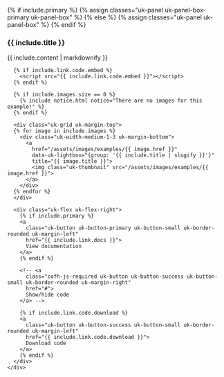 {% if include.primary %}
  {% assign classes="uk-panel uk-panel-box-primary uk-panel-box" %}
{% else %}
  {% assign classes="uk-panel uk-panel-box" %}
{% endif %}

### {{ include.title }}

<div class="uk-grid">
  <div class="uk-width-1">
    <div class="{{ classes }}">
      {{ include.content | markdownify }}

      {% if include.link.code.embed %}
        <script src="{{ include.link.code.embed }}"></script>
      {% endif %}

      {% if include.images.size == 0 %}
        {% include notice.html notice="There are no images for this example!" %}
      {% endif %}

      <div class="uk-grid uk-margin-top">
      {% for image in include.images %}
        <div class="uk-width-medium-1-3 uk-margin-bottom">
          <a
            href="/assets/images/examples/{{ image.href }}"
            data-uk-lightbox="{group: '{{ include.title | slugify }}'}"
            title="{{ image.title }}">
            <img class="uk-thumbnail" src="/assets/images/examples/{{ image.href }}">
          </a>
        </div>
      {% endfor %}
      </div>

      <div class="uk-flex uk-flex-right">
        {% if include.primary %}
        <a
          class="uk-button uk-button-primary uk-button-small uk-border-rounded uk-margin-left"
          href="{{ include.link.docs }}">
          View documentation
        </a>
        {% endif %}

        <!-- <a
          class="cofh-js-required uk-button uk-button-success uk-button-small uk-border-rounded uk-margin-right"
          href="#">
          Show/hide code
        </a> -->
        
        {% if include.link.code.download %}
        <a
          class="uk-button uk-button-success uk-button-small uk-border-rounded uk-margin-left"
          href="{{ include.link.code.download }}">
          Download code
        </a>
        {% endif %}
      </div>
    </div>
  </div>
</div>
